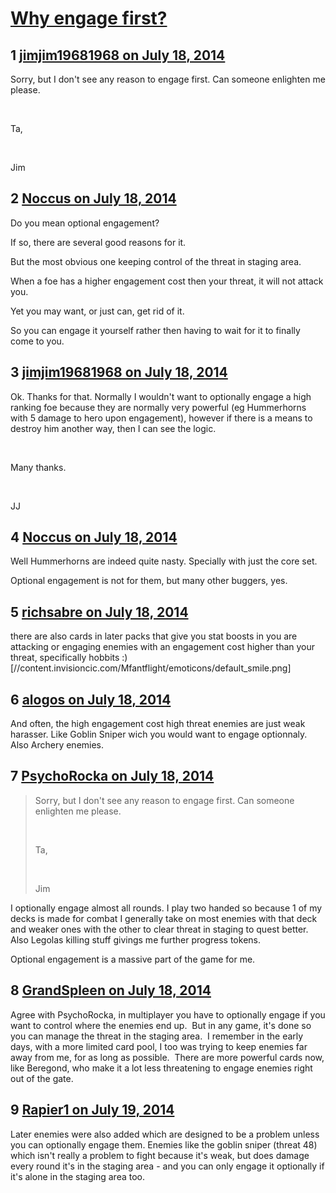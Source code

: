 # [Why engage first?](https://community.fantasyflightgames.com/topic/111144-why-engage-first/)

## 1 [jimjim19681968 on July 18, 2014](https://community.fantasyflightgames.com/topic/111144-why-engage-first/?do=findComment&comment=1160343)

Sorry, but I don't see any reason to engage first. Can someone enlighten me please.

 

Ta,

 

Jim

## 2 [Noccus on July 18, 2014](https://community.fantasyflightgames.com/topic/111144-why-engage-first/?do=findComment&comment=1160352)

Do you mean optional engagement?

If so, there are several good reasons for it.

But the most obvious one keeping control of the threat in staging area.

When a foe has a higher engagement cost then your threat, it will not attack you.

Yet you may want, or just can, get rid of it.

So you can engage it yourself rather then having to wait for it to finally come to you.

## 3 [jimjim19681968 on July 18, 2014](https://community.fantasyflightgames.com/topic/111144-why-engage-first/?do=findComment&comment=1160355)

Ok. Thanks for that. Normally I wouldn't want to optionally engage a high ranking foe because they are normally very powerful (eg Hummerhorns with 5 damage to hero upon engagement), however if there is a means to destroy him another way, then I can see the logic.

 

Many thanks.

 

JJ

## 4 [Noccus on July 18, 2014](https://community.fantasyflightgames.com/topic/111144-why-engage-first/?do=findComment&comment=1160364)

Well Hummerhorns are indeed quite nasty. Specially with just the core set.

Optional engagement is not for them, but many other buggers, yes.

## 5 [richsabre on July 18, 2014](https://community.fantasyflightgames.com/topic/111144-why-engage-first/?do=findComment&comment=1160374)

there are also cards in later packs that give you stat boosts in you are attacking or engaging enemies with an engagement cost higher than your threat, specifically hobbits :) [//content.invisioncic.com/Mfantflight/emoticons/default_smile.png]

## 6 [alogos on July 18, 2014](https://community.fantasyflightgames.com/topic/111144-why-engage-first/?do=findComment&comment=1160386)

And often, the high engagement cost high threat enemies are just weak harasser. Like Goblin Sniper wich you would want to engage optionnaly. Also Archery enemies.

## 7 [PsychoRocka on July 18, 2014](https://community.fantasyflightgames.com/topic/111144-why-engage-first/?do=findComment&comment=1160500)

> Sorry, but I don't see any reason to engage first. Can someone enlighten me please.
> 
>  
> 
> Ta,
> 
>  
> 
> Jim

I optionally engage almost all rounds. I play two handed so because 1 of my decks is made for combat I generally take on most enemies with that deck and weaker ones with the other to clear threat in staging to quest better. Also Legolas killing stuff givings me further progress tokens.

Optional engagement is a massive part of the game for me.

## 8 [GrandSpleen on July 18, 2014](https://community.fantasyflightgames.com/topic/111144-why-engage-first/?do=findComment&comment=1160768)

Agree with PsychoRocka, in multiplayer you have to optionally engage if you want to control where the enemies end up.  But in any game, it's done so you can manage the threat in the staging area.  I remember in the early days, with a more limited card pool, I too was trying to keep enemies far away from me, for as long as possible.  There are more powerful cards now, like Beregond, who make it a lot less threatening to engage enemies right out of the gate.

## 9 [Rapier1 on July 19, 2014](https://community.fantasyflightgames.com/topic/111144-why-engage-first/?do=findComment&comment=1161481)

Later enemies were also added which are designed to be a problem unless you can optionally engage them. Enemies like the goblin sniper (threat 48) which isn't really a problem to fight because it's weak, but does damage every round it's in the staging area - and you can only engage it optionally if it's alone in the staging area too.

